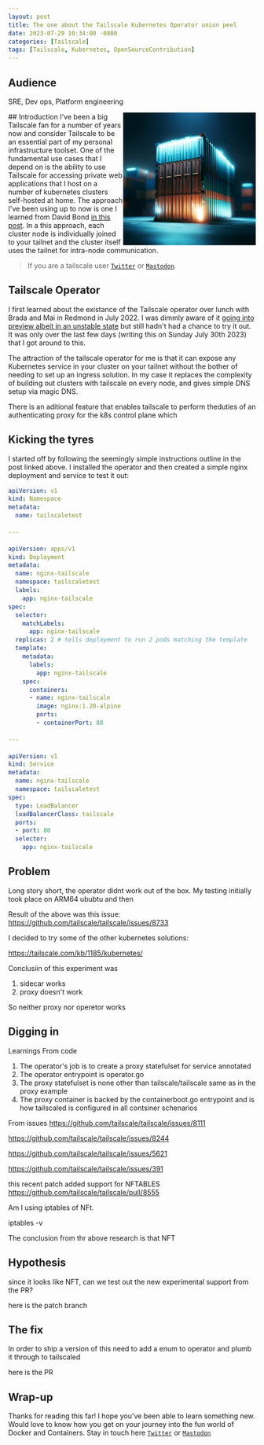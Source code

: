 ```yaml
---
layout: post
title: The one about the Tailscale Kubernetes Operator onion peel
date: 2023-07-29 10:34:00 -0800
categories: [Tailscale]
tags: [Tailscale, Kubernetes, OpenSourceContribution]
---
```

## Audience
SRE, Dev ops, Platform engineering

<img style="width:370;height:270px" src="/static/img/2023-07-25-howtodocker/neondockercontainer.png" align="right">
## Introduction
I've been a big Tailscale fan for a number of years now and consider Tailscale to be an essential part of my personal infrastructure toolset.  One of the fundamental use cases that I depend on is the ability to use Tailscale for accessing private web applications that I host on a number of kubernetes clusters self-hosted at home.  The approach I've been using up to now is one I learned from David Bond <a href="https://q6o.to/bpdbk3sts" target="_blank">in this post</a>.  In a this approach, each cluster node is individually joined to your tailnet and the cluster itself uses the tailnet for intra-node communication. 

> If you are a tailscale user <a href="https://q6o.to/czt" target="_blank">`Twitter`</a> or <a href="https://q6o.to/czm" target="_blank">`Mastodon`</a>.

## Tailscale Operator
    
 I first learned about the existance of the Tailscale operator over lunch with Brada and Mai in Redmond in July 2022.  I was dimmly aware of it <a href="https://q6o.to/bptsk8sop" target="_blank">going into preview albeit in an unstable state</a> but still hadn't had a chance to try it out.  It was only over the last few days (writing this on Sunday July 30th 2023) that I got around to this.

 The attraction of the tailscale operator for me is that it can expose any Kubernetes service in your cluster on your tailnet without the bother of needing to set up an ingress solution.  In my case it replaces the complexity of building out clusters with tailscale on every node, and gives simple DNS setup via magic DNS. 
 
 There is an aditional feature that enables tailscale to perform theduties of an authenticating proxy for the k8s control plane which 

## Kicking the tyres
I started off by following the seemingly simple instructions outline in the post linked above.  I installed the operator and then created a simple nginx deployment and service to test it out:

```yaml
apiVersion: v1
kind: Namespace
metadata:
  name: tailscaletest

---

apiVersion: apps/v1
kind: Deployment
metadata:
  name: nginx-tailscale
  namespace: tailscaletest
  labels:
    app: nginx-tailscale
spec:
  selector:
    matchLabels:
      app: nginx-tailscale
  replicas: 2 # tells deployment to run 2 pods matching the template
  template:
    metadata:
      labels:
        app: nginx-tailscale
    spec:
      containers:
      - name: nginx-tailscale
        image: nginx:1.20-alpine
        ports:
        - containerPort: 80

---

apiVersion: v1
kind: Service
metadata:
  name: nginx-tailscale
  namespace: tailscaletest
spec:
  type: LoadBalancer
  loadBalancerClass: tailscale
  ports:
  - port: 80
  selector:
    app: nginx-tailscale
```

## Problem

Long story short, the operator didnt work out of the box.  My testing initially took place on ARM64 ububtu and then 

Result of the above was this issue:
https://github.com/tailscale/tailscale/issues/8733

I decided to try some of the other kubernetes solutions:

https://tailscale.com/kb/1185/kubernetes/

Conclusiin of this experiment was
1. sidecar works
2. proxy doesn't work

So neither proxy nor operetor works  

## Digging in
Learnings
From code
1. The operator's job is to create a proxy statefulset for service annotated
2. The operator entrypoint is operator.go
2. The proxy statefulset is none other than tailscale/tailscale same as in the proxy example
3. The proxy container is backed by the containerboot.go entrypoint and is how tailscaled is configured in all contsiner schenarios

From issues
https://github.com/tailscale/tailscale/issues/8111

https://github.com/tailscale/tailscale/issues/8244


https://github.com/tailscale/tailscale/issues/5621

https://github.com/tailscale/tailscale/issues/391

this recent patch added support for NFTABLES
https://github.com/tailscale/tailscale/pull/8555

Am I using iptables of NFt.

iptables -v

The conclusion from thr above research is that NFT

## Hypothesis
since it looks like NFT, can we test out the new experimental support from the PR?  

here is the patch branch

## The fix
In order to ship a version of this need to add a enum to operator and plumb it through to tailscaled

here is the PR

## Wrap-up

Thanks for reading this far!  I hope you've been able to learn something new.  Would love to know how you get on your journey into the fun world of Docker and Containers.  Stay in touch here <a href="https://q6o.to/czt" target="_blank">`Twitter`</a> or <a href="https://q6o.to/czm" target="_blank">`Mastodon`</a>
